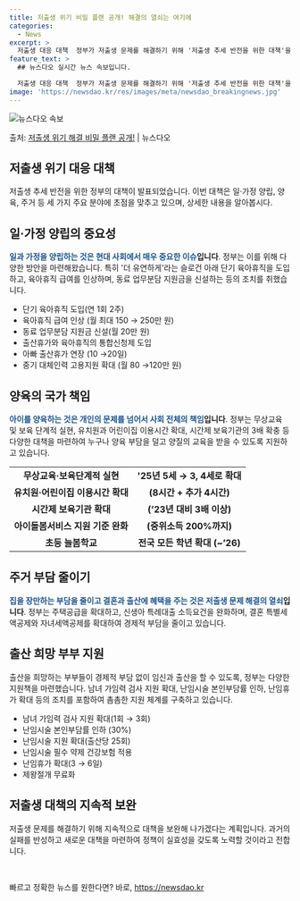 ```yaml
---
title: 저출생 위기 비밀 플랜 공개! 해결의 열쇠는 여기에
categories:
  - News
excerpt: >
  저출생 대응 대책  정부가 저출생 문제를 해결하기 위해 '저출생 추세 반전을 위한 대책'을 발표했습니다. 이…
feature_text: >
  ## 뉴스다오 실시간 뉴스 속보입니다.

  저출생 대응 대책  정부가 저출생 문제를 해결하기 위해 '저출생 추세 반전을 위한 대책'을 발표했습니다. 이…
image: 'https://newsdao.kr/res/images/meta/newsdao_breakingnews.jpg'
---
```


![뉴스다오 속보](https://newsdao.kr/res/images/meta/newsdao_breakingnews.jpg)

<p>출처: <a href="https://newsdao.kr/4329" rel="dofollow">저출생 위기 해결 비밀 플랜 공개!</a> | 뉴스다오</p>

<h2 data-ke-size="size26">저출생 위기 대응 대책</h2>
저출생 추세 반전을 위한 정부의 대책이 발표되었습니다. 이번 대책은 일·가정 양립, 양육, 주거 등 세 가지 주요 분야에 초점을 맞추고 있으며, 상세한 내용을 알아봅시다.

<h2 data-ke-size="size24">일·가정 양립의 중요성</h2>
<b><span style="color: #1a5490;">일과 가정을 양립하는 것은 현대 사회에서 매우 중요한 이슈</span>입니다</b>. 정부는 이를 위해 다양한 방안을 마련해왔습니다. 특히 '더 유연하게'라는 슬로건 아래 단기 육아휴직을 도입하고, 육아휴직 급여를 인상하며, 동료 업무분담 지원금을 신설하는 등의 조치를 취했습니다.

<ul>
  <li>단기 육아휴직 도입(연 1회 2주)</li>
  <li>육아휴직 급여 인상 (월 최대 150 → 250만 원)</li>
  <li>동료 업무분담 지원금 신설(월 20만 원)</li>
  <li>출산휴가와 육아휴직의 통합신청제 도입</li>
  <li>아빠 출산휴가 연장 (10 →20일)</li>
  <li>중기 대체인력 고용지원 확대 (월 80 →120만 원)</li>
</ul>

<h2 data-ke-size="size24">양육의 국가 책임</h2>
<b><span style="color: #1a5490;">아이를 양육하는 것은 개인의 문제를 넘어서 사회 전체의 책임</span>입니다</b>. 정부는 무상교육 및 보육 단계적 실현, 유치원과 어린이집 이용시간 확대, 시간제 보육기관의 3배 확충 등 다양한 대책을 마련하여 누구나 양육 부담을 덜고 양질의 교육을 받을 수 있도록 지원하고 있습니다.

<table>
  <tr>
    <td style="text-align: center; height: 17px;"><b>무상교육·보육단계적 실현</b></td>
    <td style="text-align: center; height: 17px;"><b>'25년 5세 → 3, 4세로 확대</b></td>
  </tr>
  <tr>
    <td style="text-align: center; height: 17px;"><b>유치원·어린이집 이용시간 확대</b></td>
    <td style="text-align: center; height: 17px;"><b>(8시간 + 추가 4시간)</b></td>
  </tr>
  <tr>
    <td style="text-align: center; height: 17px;"><b>시간제 보육기관 확대</b></td>
    <td style="text-align: center; height: 17px;"><b>(’23년 대비 3배 이상)</b></td>
  </tr>
  <tr>
    <td style="text-align: center; height: 17px;"><b>아이돌봄서비스 지원 기준 완화</b></td>
    <td style="text-align: center; height: 17px;"><b>(중위소득 200%까지)</b></td>
  </tr>
  <tr>
    <td style="text-align: center; height: 17px;"><b>초등 늘봄학교</b></td>
    <td style="text-align: center; height: 17px;"><b>전국 모든 학년 확대 (~’26)</b></td>
  </tr>
</table>

<h2 data-ke-size="size24">주거 부담 줄이기</h2>
<b><span style="color: #1a5490;">집을 장만하는 부담을 줄이고 결혼과 출산에 혜택을 주는 것은 저출생 문제 해결의 열쇠</span>입니다</b>. 정부는 주택공급을 확대하고, 신생아 특례대출 소득요건을 완화하며, 결혼 특별세액공제와 자녀세액공제를 확대하여 경제적 부담을 줄이고 있습니다.

<h2 data-ke-size="size24">출산 희망 부부 지원</h2>
출산을 희망하는 부부들이 경제적 부담 없이 임신과 출산을 할 수 있도록, 정부는 다양한 지원책을 마련했습니다. 남녀 가임력 검사 지원 확대, 난임시술 본인부담률 인하, 난임휴가 확대 등의 조치를 포함하여 촘촘한 지원 체계를 구축하고 있습니다.

<ul>
  <li>남녀 가임력 검사 지원 확대(1회 → 3회)</li>
  <li>난임시술 본인부담률 인하 (30%)</li>
  <li>난임시술 지원 확대(출산당 25회)</li>
  <li>난임시술 필수 약제 건강보험 적용</li>
  <li>난임휴가 확대(3 → 6일)</li>
  <li>제왕절개 무료화</li>
</ul>

<h2 data-ke-size="size24">저출생 대책의 지속적 보완</h2>
저출생 문제를 해결하기 위해 지속적으로 대책을 보완해 나가겠다는 계획입니다. 과거의 실패를 반성하고 새로운 대책을 마련하여 정책이 실효성을 갖도록 노력할 것이라고 전합니다.

<p data-ke-size="size16">&nbsp;</p> 

빠르고 정확한 뉴스를 원한다면? 바로, <a href="https://newsdao.kr" rel="dofollow">https://newsdao.kr</a>


